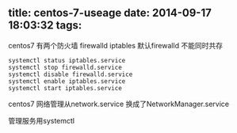 title: centos-7-useage
date: 2014-09-17 18:03:32
tags:
---
centos7 有两个防火墙 firewalld iptables 默认firewalld 不能同时共存

	systemctl status iptables.service
	systemctl stop firewalld.service
	systemctl disable firewalld.service
	systemctl enable iptables.service
	systemctl start iptables.service

centos7 网络管理从network.service 换成了NetworkManager.service

管理服务用systemctl


